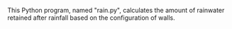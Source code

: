 This Python program, named "rain.py", calculates the amount of rainwater retained after rainfall based on the configuration of walls.
